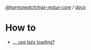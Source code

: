 ###### [@harmowatch/ngx-redux-core](../../README.md) / [docs](../index.md)
 
# How to

- [... use lazy loading?](./use-lazy-loading.md)
